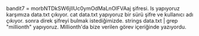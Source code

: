 bandit7 = morbNTDkSW6jIlUc0ymOdMaLnOlFVAaj şifresi. ls yapıyoruz karşımıza data.txt çıkıyor. cat data.txt yapıyoruz bir sürü şifre ve kullanıcı adı çıkıyor.
sonra direk şifreyi bulmak istediğimizde. strings data.txt | grep "millionth" yapıyoruz. Millionth'da bize verilen görev içeriğinde yazıyordu.

